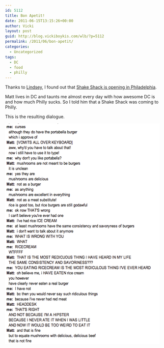 ```yaml
---
id: 5112
title: Bon Apetit!
date: 2011-06-15T13:15:26+00:00
author: Vicki
layout: post
guid: http://blog.vickiboykis.com/wlb/?p=5112
permalink: /2011/06/bon-apetit/
categories:
  - Uncategorized
tags:
  - DC
  - food
  - philly
---
```

Thanks to <a href="http://www.lostincheeseland.com/" target="_blank">Lindsey</a>, I found out that <a href="http://www.uwishunu.com/2011/06/its-official-shake-shack-is-bringing-its-delicious-burgers-to-philadelphia-first-philly-location-of-the-famous-burger-stand-to-open-at-20th-sansom-in-2012/" target="_blank">Shake Shack is opening in Philadelphia</a>.

Matt lives in DC and taunts me almost every day with how awesome DC is and how much Philly sucks. So I told him that a Shake Shack was coming to Philly.

This is the resulting dialogue.
  
[<img class="aligncenter size-full wp-image-5114" title="Screen shot 2011-06-14 at 1.43.11 PM" src="https://raw.githubusercontent.com/veekaybee/wlb/gh-pages/assets/images/2011/06/Screen-shot-2011-06-14-at-1.43.11-PM1.png" alt="" width="566" height="718" />](https://raw.githubusercontent.com/veekaybee/wlb/gh-pages/assets/images/2011/06/Screen-shot-2011-06-14-at-1.43.11-PM1.png)